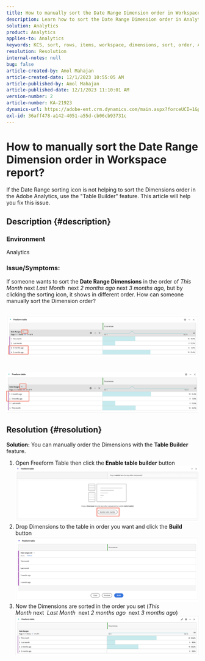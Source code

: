 ```yaml
---
title: How to manually sort the Date Range Dimension order in Workspace report?
description: Learn how to sort the Date Range Dimension order in Analytics. Use the "Table Builder" feature.
solution: Analytics
product: Analytics
applies-to: Analytics
keywords: KCS, sort, rows, items, workspace, dimensions, sort, order, Analytics
resolution: Resolution
internal-notes: null
bug: false
article-created-by: Amol Mahajan
article-created-date: 12/1/2023 10:55:05 AM
article-published-by: Amol Mahajan
article-published-date: 12/1/2023 11:10:01 AM
version-number: 2
article-number: KA-21923
dynamics-url: https://adobe-ent.crm.dynamics.com/main.aspx?forceUCI=1&pagetype=entityrecord&etn=knowledgearticle&id=d5eef410-3890-ee11-8179-6045bd006b3d
exl-id: 36aff478-a142-4051-a55d-cb06cb93731c
---
```

# How to manually sort the Date Range Dimension order in Workspace report?


If the Date Range sorting icon is not helping to sort the Dimensions order in the Adobe Analytics, use the "Table Builder" feature. This article will help you fix this issue.

## Description {#description}


### <b>Environment</b>

Analytics



### <b>Issue/Symptoms:</b>

If someone wants to sort the <b>Date Range Dimensions</b> in the order of *This Month* next *Last Month*  next *2 months ago* next *3 months ago,* but by clicking the sorting icon, it shows in different order.
  How can someone manually sort the Dimension order?

 <br>![](assets/___d6eef410-3890-ee11-8179-6045bd006b3d___.png)<br> <br> <br>![](assets/___d8eef410-3890-ee11-8179-6045bd006b3d___.png)

## Resolution {#resolution}

<b>Solution:</b>
You can manually order the Dimensions with the <b>Table Builder</b> feature.

1. Open Freeform Table then click the <b>Enable table builder</b> button ![](assets/d4eda136-2fcd-ed11-b597-6045bd006793.png)
2. Drop Dimensions to the table in order you want and click the <b>Build</b> button![](assets/69497031-30cd-ed11-b597-6045bd006793.png)
3. Now the Dimensions are sorted in the order you set (*This Month* next  *Last Month*  next *2 months ago*  next *3 months ago*)![](assets/efb1744a-30cd-ed11-b597-6045bd006793.png)
